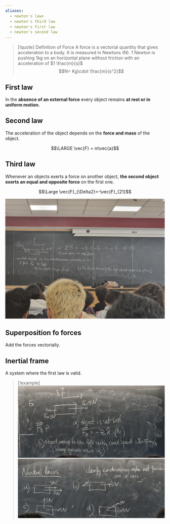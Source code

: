 ```yaml
---
aliases:
  - newton's laws
  - newton's third law
  - newton's first law
  - newton's second law
---
```



> [!quote] Definition of Force
> A force is a vectorial quantity that gives acceleration to a body. It is measured in Newtons (N).
> 1 Newton is pushing 1kg on an horizontal plane without friction with an acceleration of $1 \frac{m}{s}$
> $$N= Kg\cdot \frac{m}{s^2}$$

## First law

In the **absence of an external force** every object remains **at rest or in uniform motion.**

## Second law

The acceleration of the object depends on the **force and mass** of the object.

$$\LARGE \vec{F} = m\vec{a}$$

## Third law

Whenever an objects exerts a force on another object, **the second object exerts an equal and opposite force** on the first one.

$$\Large \vec{F}_{\Delta2}=-\vec{F}_{21}$$

![](../z_images/Immagine%20WhatsApp%202024-03-04%20ore%2011.27.38_ee3f49e6.jpg)


## Superposition fo forces

Add the forces vectorially.

## Inertial frame

A system where the first law is valid.



> [!example]
> ![](../z_images/Pasted%20image%2020250303104343.png)
> ![](../z_images/Pasted%20image%2020250303104317.png)

